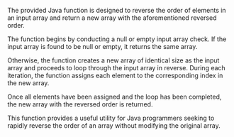 The provided Java function is designed to reverse the order of elements in an input array and return a new array with the aforementioned reversed order. 

The function begins by conducting a null or empty input array check. If the input array is found to be null or empty, it returns the same array. 

Otherwise, the function creates a new array of identical size as the input array and proceeds to loop through the input array in reverse. During each iteration, the function assigns each element to the corresponding index in the new array. 

Once all elements have been assigned and the loop has been completed, the new array with the reversed order is returned. 

This function provides a useful utility for Java programmers seeking to rapidly reverse the order of an array without modifying the original array.
